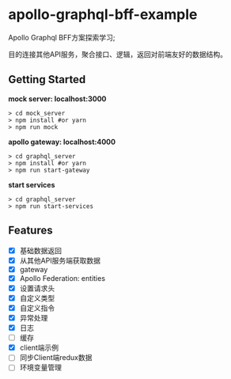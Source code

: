 # apollo-graphql-bff-example
Apollo Graphql BFF方案探索学习; 

目的连接其他API服务，聚合接口、逻辑，返回对前端友好的数据结构。

## Getting Started

**mock server: localhost:3000**
```
> cd mock_server
> npm install #or yarn
> npm run mock
```

**apollo gateway: localhost:4000**
```
> cd graphql_server
> npm install #or yarn
> npm run start-gateway
```

**start services**
```
> cd graphql_server
> npm run start-services
```

## Features

* [x] 基础数据返回
* [x] 从其他API服务端获取数据
* [x] gateway
* [x] Apollo Federation: entities
* [x] 设置请求头
* [x] 自定义类型
* [x] 自定义指令
* [x] 异常处理
* [x] 日志
* [ ] 缓存
* [x] client端示例
* [ ] 同步Client端redux数据
* [ ] 环境变量管理